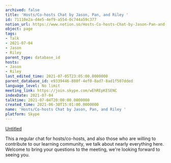 ```yaml
---
archived: false
title: 'Hosts/Co-hosts Chat by Jason, Pan, and Riley '
id: 71110e2a-d4e5-4ef9-a554-0c744a59c377
notion_url: https://www.notion.so/Hosts-Co-hosts-Chat-by-Jason-Pan-and-Riley-71110e2ad4e54ef9a5540c744a59c377
object: page
tags:
- Talk
- 2021-07-04
- Jason
- Riley
parent_type: database_id
hosts:
- Jason
- Riley
last_edited_time: 2021-07-05T23:05:00.0000000
parent_database_id: e9339446-880f-4ef0-8ad7-8ad1f507dded
language_level: No limit
meeting_link: https://join.skype.com/wEhREpKESENC
indexDate: 2021-07-04
talktime: 2021-07-04T20:00:00.0000000
created_time: 2021-06-30T15:01:00.0000000
name: 'Hosts/Co-hosts Chat by Jason, Pan, and Riley '
platform: Skype
---
```




[Untitled](https://www.notion.so/d637a27eb33f44cbb92a56c3359cc567)   

This a regular chat for hosts/co-hosts, and also those who are willing to contribute to our learning community, we talk about nearly everything here. Welcome to bring your questions to the meeting, we're looking forward to seeing you.


